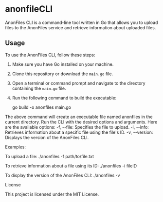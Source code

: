 # anonfileCLI
 AnonFiles CLI is a command-line tool written in Go that allows you to upload files to the AnonFiles service and retrieve information about uploaded files.

## Usage

To use the AnonFiles CLI, follow these steps:

1. Make sure you have Go installed on your machine.
2. Clone this repository or download the `main.go` file.
3. Open a terminal or command prompt and navigate to the directory containing the `main.go` file.
4. Run the following command to build the executable:

    go build -o anonfiles main.go

The above command will create an executable file named anonfiles in the current directory.
Run the CLI with the desired options and arguments. Here are the available options:
-f, --file: Specifies the file to upload.
-i, --info: Retrieves information about a specific file using the file's ID.
-v, --version: Displays the version of the AnonFiles CLI.

Examples:

To upload a file:
    ./anonfiles -f path/to/file.txt

To retrieve information about a file using its ID:
    ./anonfiles -i fileID

To display the version of the AnonFiles CLI:
    ./anonfiles -v

License

This project is licensed under the MIT License.

